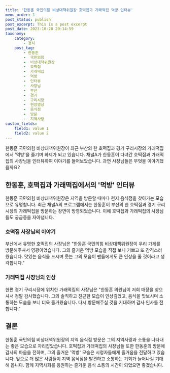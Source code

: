 ```yaml
---
title: '한동훈 국민의힘 비상대책위원장 호떡집과 가래떡집 먹방 인터뷰'
menu_order: 1
post_status: publish
post_excerpt: This is a post excerpt
post_date: 2023-10-20 20:14:59
taxonomy:
    category:
        - 정치
    post_tag:
        - 한동훈
        -  국민의힘
        -  비상대책위원장
        -  호떡집
        -  가래떡집
        -  먹방
        -  인터뷰
        -  사장님
        -  부산
        -  경기
        -  구리시장
        -  현장영상
        -  음식점
        -  방문
        -  지역사랑
custom_fields:
    field1: value 1
    field2: value 2
---
```



한동훈 국민의힘 비상대책위원장이 최근 부산의 한 호떡집과 경기 구리시장의 가래떡집에서 '먹방'을 즐기며 화제가 되고 있습니다. 채널A가 한동훈이 다녀간 호떡집과 가래떡집의 사장님을 인터뷰하여 이야기를 들어보았습니다. 과연 사장님들은 무엇을 이야기했을까요?

## 한동훈, 호떡집과 가래떡집에서의 '먹방' 인터뷰

한동훈 국민의힘 비상대책위원장은 지역을 방문할 때마다 현지 음식점을 찾아가는 모습으로 유명합니다. 최근 채널A의 프로그램에서는 한동훈이 부산의 한 호떡집과 경기 구리시장의 가래떡집을 방문하는 장면이 방영되었습니다. 이에 호떡집과 가래떡집의 사장님들도 궁금증을 자아냅니다. 

### 호떡집 사장님의 이야기

부산에서 유명한 호떡집의 사장님은 "한동훈 국민의힘 비상대책위원장이 우리 가게를 방문해주셔서 영광이었습니다. 그의 즐거운 먹방 모습을 직접 보니 기쁘고 또 감격스러웠습니다. 맛있는 음식을 드시며 웃는 그의 모습이 팬들에게도 큰 인상을 줄 것이라고 생각합니다."

### 가래떡집 사장님의 인상

한편 경기 구리시장에 위치한 가래떡집의 사장님은 "한동훈 의원님이 저희 매장을 찾으셔서 정말 감사했습니다. 그의 솔직하고 친근한 모습이 인상깊었고, 음식을 맛보시며 소통하는 모습을 보니 더욱 즐거웠습니다. 다시 방문해주실 것을 기대하며 감사 인사를 전합니다."

## 결론

한동훈 국민의힘 비상대책위원장의 지역 음식점 방문은 그의 지역사랑과 소통을 나타내는 좋은 모습으로 자리잡았습니다. 호떡집과 가래떡집의 사장님들 또한 한동훈의 방문에 감사의 마음을 전하며, 그의 즐거운 '먹방' 모습은 시청자들에게 즐거움을 전달하고 있습니다. 앞으로 더 많은 사람들이 지역 음식점을 발견하고 소통하는 기회가 늘어나길 기대해 봅니다. 함께 지역사회를 응원하는 즐거운 음식 소통의 시간이 되었으면 좋겠습니다.
